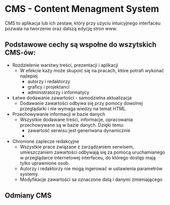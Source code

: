# CMS - Content Menagment System

CMS to aplikacja lub ich zestaw, który przy użyciu intuicyjnego interfaceu pozwala na tworzenie oraz dalszą edycję stron www.

## Podstawowe cechy są wspołne do wszytskich CMS-ów:
- Rozdzielenie warstwy treści, prezentacji i aplikacji
    - W efekcie każy może skupoić się na pracach, które potrafi wykonać najlepiej
        - autorzy i redaktorzy
        - graficy i projektanci
        - administratorzy i informatycy
- Łatwe dodawanie zawartości - samodzielna aktualizacja
    - Dodawanie zawartości odbywa się przy pomocy dowolnej przeglądarki i nie wymaga wiedzy na temat HTML
- Przechowywanie informacji w bazie danych
    - Wszystkie dodawane treści, informacje, opracowania przechowywane są w bazie danych. Dzięki temu:
        - zawartość serwisu jest generiwana dynamicznie
        -
- Chronione zaplecze redakcyjne
    - Wszystkie prace związane z zarządzaniem serwisem, umieszczaniem zawartości odbywają się za pomocą uruchamianego w przeglądarce internetowej interfaceu, do którego dostęp mają tylko uprawnione osob.
    - Autorzy i redaktorzy nie mogą ingerować w ustawienia parametrów systemy.
    - Modyfikacje zawartości sa oznaczone datą i danymi zmieniającego
    
## Odmiany CMS
    